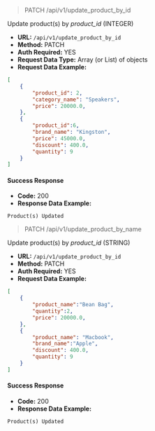 > PATCH /api/v1/update_product_by_id

Update product(s) by *product_id* (INTEGER)

- **URL:** `/api/v1/update_product_by_id`
- **Method:** PATCH
- **Auth Required:** YES
- **Request Data Type:** Array (or List) of objects 
- **Request Data Example:**
```json
[
    {   
        "product_id": 2, 
        "category_name": "Speakers", 
        "price": 20000.0, 
    }, 
    {   
        "product_id":6,
        "brand_name": "Kingston",
        "price": 45000.0,
        "discount": 400.0,
        "quantity": 9
    }
]
```

#### Success Response
- **Code:** 200
- **Response Data Example:** 
```
Product(s) Updated
```

> PATCH /api/v1/update_product_by_name

Update product(s) by *product_id* (STRING)

- **URL:** `/api/v1/update_product_by_id`
- **Method:** PATCH
- **Auth Required:** YES
- **Request Data Example:**
```json
[
    {   
        "product_name":"Bean Bag", 
        "quantity":2, 
        "price": 20000.0, 
    }, 
    {   
        "product_name": "Macbook",
        "brand_name":"Apple",
        "discount": 400.0,
        "quantity": 9
    }
]
```

#### Success Response
- **Code:** 200
- **Response Data Example:** 
```
Product(s) Updated
```
